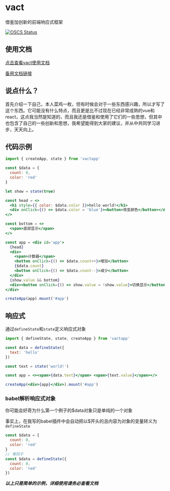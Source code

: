 # vact

借鉴加创新的前端响应式框架

[![OSCS Status](https://www.oscs1024.com/platform/badge/yanyunwu/vact.svg?size=small)](https://www.oscs1024.com/project/yanyunwu/vact?ref=badge_small)



## 使用文档

[点击查看vact使用文档](./docs/README.md)

[备用文档链接](https://github.com/yanyunwu/vact/blob/master/docs/README.md)




## 说点什么？

首先介绍一下自己，本人菜鸡一枚，但有时候会对于一些东西感兴趣，所以才写了这个东西。它可能没有什么特点，而且更是比不过现在已经非常成熟的vue和react，这点我当然是知道的，而且我还是借鉴和使用了它们的一些思想，但其中也包含了自己的一些创新和思想，我希望能得到大家的建议，并从中共同学习进步，天天向上。



## 代码示例

```jsx
import { createApp, state } from 'vactapp'

const $data = {
  count: 0,
  color: 'red'
}

let show = state(true)

const head = <>
  <h1 style={{ color: $data.color }}>hello world!</h1>
  <div onClick={() => $data.color = 'blue'}><button>改变颜色</button></div>
</>

const bottom = <>
  <span>底部显示</span>
</>

const app = <div id='app'>
  {head}
  <div>
    <span>计数器</span>
    <button onClick={() => $data.count++}>增加</button>
    {$data.count}
    <button onClick={() => $data.count--}>减少</button>
  </div>
  {show.value && bottom}
  <div><button onClick={() => show.value = !show.value}>切换显示</button></div>
</div>

createApp(app).mount('#app')
```



## 响应式

通过`defineState`和`state`定义响应式对象

```jsx
import { defineState, state, createApp } from 'vactapp'

const data = defineState({
  text: 'hello'
})

const text = state('world!')

const app = <><span>{data.text}</span> <span>{text.value}</span></>

createApp(<div>{app}</div>).mount('#app')
```



### babel解析响应式对象

你可能会好奇为什么第一个例子的$data对象只是单纯的一个对象

事实上，在我写的babel插件中会自动把以$开头的且内容为对象的变量转义为`defineState`

```js
const $data = {
  count: 0,
  color: 'red'
}
// 等同于
const $data = defineState({
  count: 0,
  color: 'red'
})
```



***以上只是简单的示例，详细使用请务必查看文档***